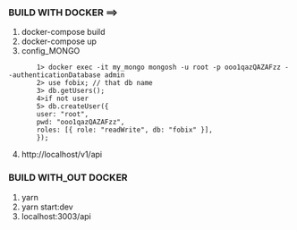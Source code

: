 ### BUILD WITH DOCKER ==>
1) docker-compose build
2) docker-compose up
3) config_MONGO 
``` 
       1> docker exec -it my_mongo mongosh -u root -p ooo1qazQAZAFzz --authenticationDatabase admin
       2> use fobix; // that db name
       3> db.getUsers();
       4>if not user
       5> db.createUser({
       user: "root",
       pwd: "ooo1qazQAZAFzz",
       roles: [{ role: "readWrite", db: "fobix" }],
       });
   ```
4) http://localhost/v1/api


### BUILD WITH_OUT DOCKER
1) yarn
2) yarn start:dev
3) localhost:3003/api